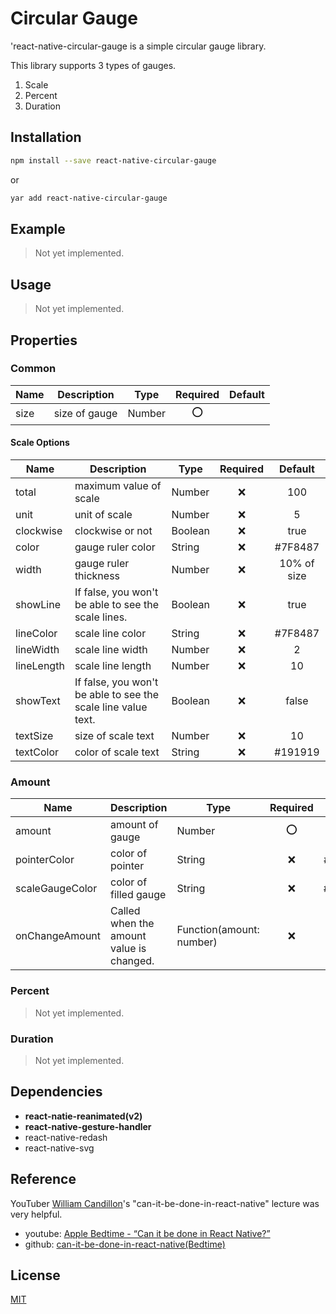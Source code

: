 # Circular Gauge

'react-native-circular-gauge is a simple circular gauge library.

This library supports 3 types of gauges.

1. Scale
2. Percent
3. Duration

## Installation

```sh
npm install --save react-native-circular-gauge
```

or

```sh
yar add react-native-circular-gauge
```

## Example

> Not yet implemented.

## Usage

> Not yet implemented.

## Properties

### Common

| Name | Description   | Type   | Required | Default |
| ---- | ------------- | ------ | :------: | :-----: |
| size | size of gauge | Number |   ⭕️    |         |

#### Scale Options

| Name       | Description                                                   | Type    | Required |   Default   |
| ---------- | ------------------------------------------------------------- | ------- | :------: | :---------: |
| total      | maximum value of scale                                        | Number  |    ❌    |     100     |
| unit       | unit of scale                                                 | Number  |    ❌    |      5      |
| clockwise  | clockwise or not                                              | Boolean |    ❌    |    true     |
| color      | gauge ruler color                                             | String  |    ❌    |   #7F8487   |
| width      | gauge ruler thickness                                         | Number  |    ❌    | 10% of size |
| showLine   | If false, you won't be able to see the scale lines.           | Boolean |    ❌    |    true     |
| lineColor  | scale line color                                              | String  |    ❌    |   #7F8487   |
| lineWidth  | scale line width                                              | Number  |    ❌    |      2      |
| lineLength | scale line length                                             | Number  |    ❌    |     10      |
| showText   | If false, you won't be able to see the scale line value text. | Boolean |    ❌    |    false    |
| textSize   | size of scale text                                            | Number  |    ❌    |     10      |
| textColor  | color of scale text                                           | String  |    ❌    |   #191919   |

### Amount

| Name            | Description                              | Type                     | Required | Default |
| --------------- | ---------------------------------------- | ------------------------ | :------: | :-----: |
| amount          | amount of gauge                          | Number                   |   ⭕️    |         |
| pointerColor    | color of pointer                         | String                   |    ❌    | #FFA500 |
| scaleGaugeColor | color of filled gauge                    | String                   |    ❌    | #FFE5B4 |
| onChangeAmount  | Called when the amount value is changed. | Function(amount: number) |    ❌    |  null   |

### Percent

> Not yet implemented.

### Duration

> Not yet implemented.

## Dependencies

- **react-natie-reanimated(v2)**
- **react-native-gesture-handler**
- react-native-redash
- react-native-svg

## Reference

YouTuber [William Candillon](https://www.youtube.com/c/wcandillon)'s "can-it-be-done-in-react-native" lecture was very helpful.

- youtube: [Apple Bedtime - “Can it be done in React Native?”](https://www.youtube.com/watch?v=Ek1RAFAFqdA)
- github: [can-it-be-done-in-react-native(Bedtime)](https://github.com/wcandillon/can-it-be-done-in-react-native/tree/master/season4/src/Bedtime)

## License

[MIT](https://choosealicense.com/licenses/mit/)
